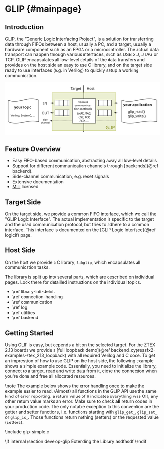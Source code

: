 GLIP {#mainpage}
===

Introduction
------------

GLIP, the "Generic Logic Interfacing Project", is a solution for transferring
data through FIFOs between a host, usually a PC, and a target, usually a
hardware component such as an FPGA or a microcontroller. The actual data
transport can happen through various interfaces, such as USB 2.0, JTAG or TCP.
GLIP encapsulates all low-level details of the data transfers and provides on
the host side an easy to use C library, and on the target side ready to use
interfaces (e.g. in Verilog) to quickly setup a working communication.

![GLIP Overview](glip-overview.svg "GLIP Overview")

Feature Overview
----------------
 - Easy FIFO-based communication, abstracting away all low-level details
 - Support for different communication channels through
   [backends](@ref backend).
 - Side-channel communication, e.g. reset signals
 - Extensive documentation
 - [MIT](http://opensource.org/licenses/MIT) licensed

Target Side
-----------
On the target side, we provide a common FIFO interface, which we call the "GLIP
Logic Interface". The actual implementation is specific to the target and the
used communication protocol, but tries to adhere to a common interface. This
interface is documented on the [GLIP Logic Interface](@ref logicif) page.

Host Side
---------
On the host we provide a C library, `libglip`, which encapsulates all
communication tasks.

The library is split up into several parts, which are described on individual
pages. Look there for detailled instructions on the individual topics.
- \ref library-init-deinit
- \ref connection-handling
- \ref communication
- \ref log
- \ref utilities
- \ref backend

Getting Started
---------------
Using GLIP is easy, but depends a bit on the selected target. For the ZTEX 2.13
boards we provide a
[full loopback demo](@ref backend_cypressfx2-examples-ztex_213_loopback) with
all required Verilog and C code. To get an impression of how to use GLIP on the
host side, the following example shows a simple example code. Essentially, you
need to initialize the library, connect to a target, read and write data from
it, close the connection when you're done and free all allocated resources.

\note The example below shows the error handling once to make the example
  easier to read. (Almost) all functions in the GLIP API use the same kind of
  error reporting: a return value of <code>0</code> indicates everything was
  OK, any other return value marks an error.
  Make sure to check <b>all</b> return codes in your production code.
  The only notable exception to this convention are the getter and setter
  functions, i.e. functions starting with <code>glip_get_</code>,
  <code>glip_set_</code> or <code>glip_is_</code>. Those functions return
  nothing (setters) or the requested value (setters).

\include glip-simple.c

\if internal
\section develop-glip Extending the Library
asdfasdf
\endif
